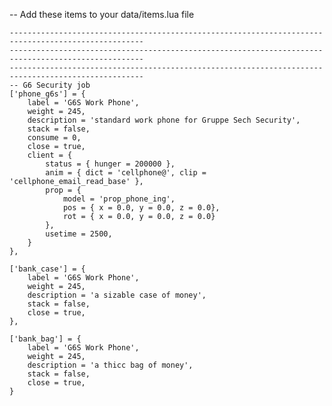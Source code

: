 -- Add these items to your data/items.lua file

    ----------------------------------------------------------------------------------------------------
	----------------------------------------------------------------------------------------------------
    ----------------------------------------------------------------------------------------------------
    -- G6 Security job
    ['phone_g6s'] = {
        label = 'G6S Work Phone',
        weight = 245,
        description = 'standard work phone for Gruppe Sech Security',
        stack = false,
        consume = 0,
        close = true,
        client = {
            status = { hunger = 200000 },
            anim = { dict = 'cellphone@', clip = 'cellphone_email_read_base' },
            prop = {
                model = 'prop_phone_ing',
                pos = { x = 0.0, y = 0.0, z = 0.0},
                rot = { x = 0.0, y = 0.0, z = 0.0}
            },
            usetime = 2500,
        }
    },
    
    ['bank_case'] = {
        label = 'G6S Work Phone',
        weight = 245,
        description = 'a sizable case of money',
        stack = false,
        close = true,
    },
    
    ['bank_bag'] = {
        label = 'G6S Work Phone',
        weight = 245,
        description = 'a thicc bag of money',
        stack = false,
        close = true,
    }